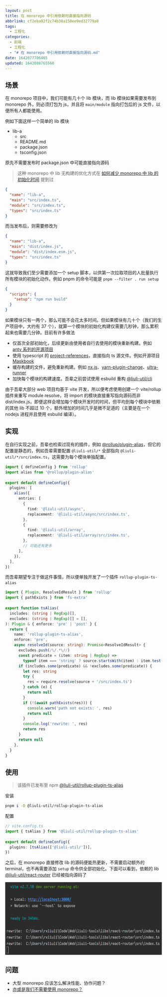 ```yaml
---
layout: post
title: 在 monorepo 中引用依赖时直接指向源码
abbrlink: cf2eba92f2c74b38a150ee9ed32779a8
tags:
  - 工程化
categories:
  - 前端
  - 工程化
  - "# 在 monorepo 中引用依赖时直接指向源码.md"
date: 1642077706485
updated: 1642088765568
---
```


## 场景

在 monorepo 项目中，我们可能有几十个 lib 模块，而 lib 模块如果需要发布到 monorepo 外，则必须打包为 js，并且将 `main/module` 指向打包后的 js 文件，以便所有人都能使用。

例如下面这样一个简单的 lib 模块

- lib-a
  - src
  - README.md
  - package.json
  - tsconfig.json

原先不需要发布时 package.json 中可能直接指向源码

> 这种 monorepo 中 lib 无构建的优化方式在 [如何减少 monorepo 中 lib 的初始化时间](/p/f35319c382cf488082a1df13dad35005) 提到过

```json
{
  "name": "lib-a",
  "main": "src/index.ts",
  "module": "src/index.ts",
  "types": "src/index.ts"
}
```

而当发布后，则需要修改为

```json
{
  "name": "lib-a",
  "main": "dist/index.js",
  "module": "dist/index.esm.js",
  "types": "src/index.ts"
}
```

这就导致我们至少需要添加一个 setup 脚本，以供第一次拉取项目的人批量执行所有模块的初始化动作。例如 pnpm 的命令可能是 `pnpm --filter . run setup`

```json
{
  "scripts": {
    "setup": "npm run build"
  }
}
```

如果模块只有一两个，那么可能不会花太多时间。但如果模块有几十个（我们的生产项目中，大约有 37 个），就算一个模块的初始化构建仅需要几秒钟，那么累积起来也需要几分钟。目前有许多做法

- 仅首次全部初始化，后续更新由使用者自行去使用的模块重新构建。例如 [antv 系列的开源项目](https://github.com/antvis/G6)
- 使用 typescript 的 [project-references](https://www.typescriptlang.org/docs/handbook/project-references.html)，直接指向 ts 源文件。例如开源项目 [Maskbook](https://github.com/DimensionDev/Maskbook/blob/develop/tsconfig.json)
- 缓存构建的文件，避免重新构建。例如 [nx.js](https://nx.dev/)、[yarn-plugin-change](https://github.com/rxliuli/liuli-tools/tree/master/libs/yarn-plugin-changed)、[ultra-runner](https://github.com/folke/ultra-runner)
- 加快每个模块的构建速度。吾辈之前尝试使用 esbuild 重构 [@liuli-util/cli](https://github.com/rxliuli/liuli-tools/tree/master/apps/liuli-cli)

由于吾辈大部分 web 项目均基于 vite 开发，所以便考虑使用创建一个 vite/rollup 插件来重写 module resolve，将 import 的模块直接重写指向源码而非 dist/index.js，即便这样会增加每个模块开发时的时间，但平均到每个模块中依赖的其他 lib 不超过 10 个，额外增加的时间几乎是微不足道的（主要是在一个 nodejs 进程并且使用 esbuild 编译）。

## 实现

在自行实现之前，吾辈也检索过现有的插件，例如 [@rollup/plugin-alias](https://www.npmjs.com/package/@rollup/plugin-alias)，但它的配置是静态的，例如吾辈需要配置 `@liuli-util/*` 全部指向 `@liuli-util/*/src/index.ts`，这需要为每个模块单独配置。

```ts
import { defineConfig } from 'rollup'
import alias from '@rollup/plugin-alias'

export default defineConfig({
  plugins: [
    alias({
      entries: [
        {
          find: '@liuli-util/async',
          replacement: '@liuli-util/async/src/index.ts',
        },
        {
          find: '@liuli-util/array',
          replacement: '@liuli-util/array/src/index.ts',
        },
        // 可能还有更多
      ],
    }),
  ],
})
```

而吾辈期望专注于做这件事情，所以便单独开发了一个插件 `rollup-plugin-ts-alias`

```ts
import { Plugin, ResolveIdResult } from 'rollup'
import { pathExists } from 'fs-extra'

export function tsAlias(
  includes: (string | RegExp)[],
  excludes: (string | RegExp)[] = [],
): Plugin & { enforce: 'pre' | 'post' } {
  return {
    name: 'rollup-plugin-ts-alias',
    enforce: 'pre',
    async resolveId(source: string): Promise<ResolveIdResult> {
      excludes.push(/\/.*\//)
      const predicate = (item: string | RegExp) =>
        typeof item === 'string' ? source.startsWith(item) : item.test(source)
      if (includes.some(predicate) && !excludes.some(predicate)) {
        let res: string
        try {
          res = require.resolve(source + '/src/index.ts')
        } catch (e) {
          return null
        }
        if (!(await pathExists(res))) {
          console.warn('path not exists: ', res)
          return null
        }
        console.log('rewrite: ', res)
        return res
      }
      return null
    },
  }
}
```

## 使用

> 该插件已发布至 npm [@liuli-util/rollup-plugin-ts-alias](https://www.npmjs.com/package/@liuli-util/rollup-plugin-ts-alias)

安装

```sh
pnpm i -D @liuli-util/rollup-plugin-ts-alias
```

配置

```ts
// vite.config.ts
import { tsAlias } from '@liuli-util/rollup-plugin-ts-alias'

export default defineConfig({
  plugins: [tsAlias(['@liuli-util/'])],
})
```

之后，在 monorepo 直接修改 lib 的源码便能热更新，不需要启动额外的 terminal，也不再需要添加 `setup` 命令供全部初始化。下面可以看到，依赖的 lib [@liuli-util/react-router](https://www.npmjs.com/package/@liuli-util/react-router) 已经被指向源码了

![1642080421952](/resources/7c84fdda7f6d4e74943e7bde752176c1.png)

## 问题

- 大型 monorepo 应该怎么解决性能、协作问题？
- [亦或是我们不需要使用 monorepo？](https://www.codesky.me/archives/monorepo-please-dont.wind)
